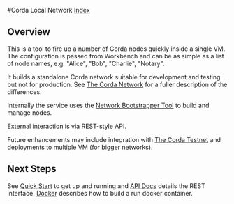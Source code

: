 #Corda Local Network 
[Index](Index.md)


## Overview 

This is a tool to fire up a number of Corda nodes quickly inside a single VM. The 
configuration is passed from Workbench and can be as simple as a list of node names, e.g. "Alice",
 "Bob", "Charlie", "Notary". 

It builds a standalone Corda network suitable for development and testing but not 
for production. See [The Corda Network](CordaNetwork.md) for a  fuller description of the differences.

Internally the service uses the 
[Network Bootstrapper Tool](https://github.com/corda/corda/tree/master/tools/network-bootstrapper) to 
build and manage nodes. 

External interaction is via REST-style API.

Future enhancements may include integration with 
[The Corda Testnet](https://docs.corda.net/head/corda-testnet-intro.html) and deployments 
to multiple VM (for bigger networks).

## Next Steps 

See [Quick Start](QuickStart.md) to get up and running and [API Docs](API.md) details 
the REST interface. [Docker](Docker.md) describes how to build a run docker container.

